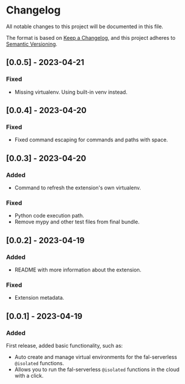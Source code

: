 # Changelog

All notable changes to this project will be documented in this file.

The format is based on [Keep a Changelog](https://keepachangelog.com/en/1.0.0/),
and this project adheres to [Semantic Versioning](https://semver.org/spec/v2.0.0.html).

<!-- ## [Unreleased] -->

## [0.0.5] - 2023-04-21

### Fixed

- Missing virtualenv. Using built-in venv instead.


## [0.0.4] - 2023-04-20

### Fixed

- Fixed command escaping for commands and paths with space.


## [0.0.3] - 2023-04-20

### Added

- Command to refresh the extension's own virtualenv.

### Fixed

- Python code execution path.
- Remove mypy and other test files from final bundle.


## [0.0.2] - 2023-04-19

### Added

- README with more information about the extension.

### Fixed

- Extension metadata.


## [0.0.1] - 2023-04-19

### Added

First release, added basic functionality, such as:

- Auto create and manage virtual environments for the fal-serverless `@isolated` functions.
- Allows you to run the fal-serverless `@isolated` functions in the cloud with a click.
